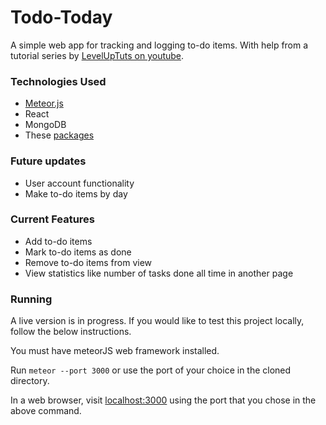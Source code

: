 # Todo-Today
A simple web app for tracking and logging to-do items. With help from a tutorial series by [LevelUpTuts on youtube](https://www.youtube.com/channel/UCyU5wkjgQYGRB0hIHMwm2Sg).

### Technologies Used
- [Meteor.js](https://www.meteor.com/)
- React
- MongoDB
- These [packages](https://github.com/rkhaled98/Todo-Today/blob/master/.meteor/packages)

### Future updates
- User account functionality
- Make to-do items by day

### Current Features
- Add to-do items
- Mark to-do items as done
- Remove to-do items from view
- View statistics like number of tasks done all time in another page

### Running
A live version is in progress. If you would like to test this project locally, follow the below instructions.

You must have meteorJS web framework installed. 

Run `meteor --port 3000` or use the port of your choice in the cloned directory.

In a web browser, visit [localhost:3000](http://localhost:3000/) using the port that you chose in the above command.

